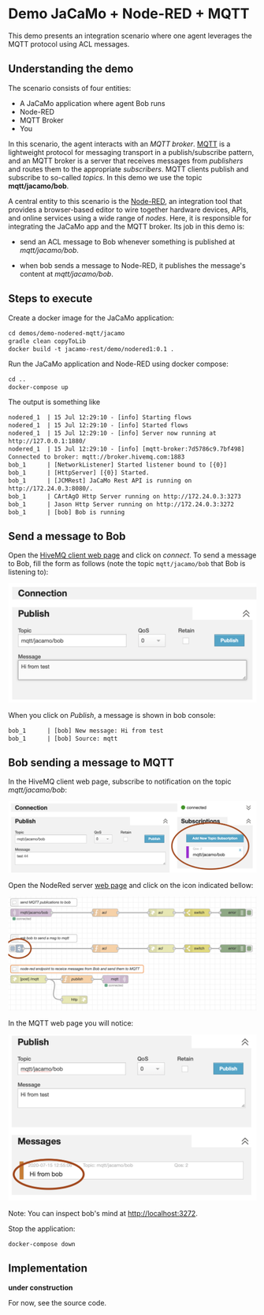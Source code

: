 # Demo JaCaMo + Node-RED + MQTT

This demo presents an integration scenario where one agent leverages the MQTT protocol using ACL messages.


## Understanding the demo

The scenario consists of four entities:

* A JaCaMo application where agent Bob runs
* Node-RED
* MQTT Broker
* You

In this scenario, the agent interacts with an _MQTT broker_. [MQTT](http://mqtt.org/) is a lightweight protocol for messaging transport in a publish/subscribe pattern, and an MQTT broker is a server that receives messages from _publishers_ and routes them to the appropriate _subscribers_. MQTT clients publish and subscribe to so-called _topics_. In this demo we use the topic __mqtt/jacamo/bob__.

A central entity to this scenario is the [Node-RED](https://nodered.org/), an integration tool that provides a browser-based editor to wire together hardware devices, APIs, and online services using a wide range of _nodes_. Here, it is responsible for integrating the JaCaMo app and the MQTT broker. Its job in this demo is:

- send an ACL message to Bob whenever something is published at _mqtt/jacamo/bob_.

- when bob sends a message to Node-RED, it publishes the message's content at _mqtt/jacamo/bob_.

## Steps to execute

Create a docker image for the JaCaMo application:

```
cd demos/demo-nodered-mqtt/jacamo
gradle clean copyToLib
docker build -t jacamo-rest/demo/nodered1:0.1 .
```
Run the JaCaMo application and Node-RED using docker compose:

```
cd ..
docker-compose up
```

The output is something like

```
nodered_1  | 15 Jul 12:29:10 - [info] Starting flows
nodered_1  | 15 Jul 12:29:10 - [info] Started flows
nodered_1  | 15 Jul 12:29:10 - [info] Server now running at http://127.0.0.1:1880/
nodered_1  | 15 Jul 12:29:10 - [info] [mqtt-broker:7d5786c9.7bf498] Connected to broker: mqtt://broker.hivemq.com:1883
bob_1      | [NetworkListener] Started listener bound to [{0}]
bob_1      | [HttpServer] [{0}] Started.
bob_1      | [JCMRest] JaCaMo Rest API is running on http://172.24.0.3:8080/.
bob_1      | CArtAgO Http Server running on http://172.24.0.3:3273
bob_1      | Jason Http Server running on http://172.24.0.3:3272
bob_1      | [bob] Bob is running
```

## Send a message to Bob

Open the [HiveMQ client web page](http://www.hivemq.com/demos/websocket-client) and click on *connect*. To send a message to Bob, fill the form as follows (note the topic `mqtt/jacamo/bob` that Bob is listening to):

![MQTT](figures/mqtt1.png)

When you click on *Publish*, a message is shown in bob console:

```
bob_1      | [bob] New message: Hi from test
bob_1      | [bob] Source: mqtt
```

## Bob sending a message to MQTT

In the HiveMQ client web page, subscribe to notification on the topic _mqtt/jacamo/bob_:

![MQTT](figures/mqtt3.png)


Open the NodeRed server [web page](http://127.0.0.1:1880) and click on the icon indicated bellow:

![NodeRed](figures/node-red.png)

In the MQTT web page you will notice:

![MQTT](figures/mqtt2.png)

Note: You can inspect bob's mind at [http://localhost:3272](http://localhost:3272).

Stop the application:

```
docker-compose down
```

## Implementation

__under construction__

For now, see the source code.
